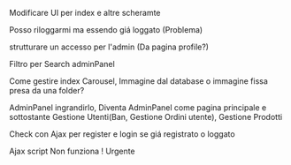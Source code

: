 Modificare UI per index e altre scheramte

Posso riloggarmi ma essendo giá loggato (Problema)

strutturare un accesso per l'admin (Da pagina profile?)

Filtro per Search adminPanel

Come gestire index Carousel, Immagine dal database o immagine fissa presa da una folder?

AdminPanel ingrandirlo, Diventa AdminPanel come pagina principale e sottostante Gestione Utenti(Ban, Gestione Ordini utente), Gestione Prodotti

Check con Ajax per register e login se giá registrato o loggato

Ajax script Non funziona ! Urgente